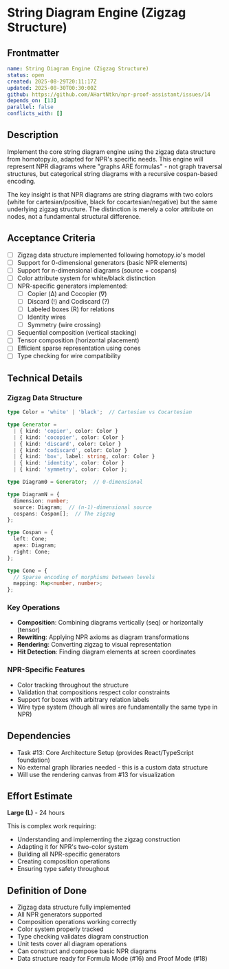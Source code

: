 # String Diagram Engine (Zigzag Structure)

## Frontmatter

```yaml
name: String Diagram Engine (Zigzag Structure)
status: open
created: 2025-08-29T20:11:17Z
updated: 2025-08-30T00:30:00Z
github: https://github.com/AHartNtkn/npr-proof-assistant/issues/14
depends_on: [13]
parallel: false
conflicts_with: []
```

## Description

Implement the core string diagram engine using the zigzag data structure from homotopy.io, adapted for NPR's specific needs. This engine will represent NPR diagrams where "graphs ARE formulas" - not graph traversal structures, but categorical string diagrams with a recursive cospan-based encoding.

The key insight is that NPR diagrams are string diagrams with two colors (white for cartesian/positive, black for cocartesian/negative) but the same underlying zigzag structure. The distinction is merely a color attribute on nodes, not a fundamental structural difference.

## Acceptance Criteria

- [ ] Zigzag data structure implemented following homotopy.io's model
- [ ] Support for 0-dimensional generators (basic NPR elements)
- [ ] Support for n-dimensional diagrams (source + cospans)
- [ ] Color attribute system for white/black distinction
- [ ] NPR-specific generators implemented:
  - [ ] Copier (Δ) and Cocopier (∇)
  - [ ] Discard (!) and Codiscard (?)
  - [ ] Labeled boxes (R) for relations
  - [ ] Identity wires
  - [ ] Symmetry (wire crossing)
- [ ] Sequential composition (vertical stacking)
- [ ] Tensor composition (horizontal placement)
- [ ] Efficient sparse representation using cones
- [ ] Type checking for wire compatibility

## Technical Details

### Zigzag Data Structure
```typescript
type Color = 'white' | 'black';  // Cartesian vs Cocartesian

type Generator = 
  | { kind: 'copier', color: Color }
  | { kind: 'cocopier', color: Color }
  | { kind: 'discard', color: Color }
  | { kind: 'codiscard', color: Color }
  | { kind: 'box', label: string, color: Color }
  | { kind: 'identity', color: Color }
  | { kind: 'symmetry', color: Color };

type Diagram0 = Generator;  // 0-dimensional

type DiagramN = {
  dimension: number;
  source: Diagram;  // (n-1)-dimensional source
  cospans: Cospan[];  // The zigzag
};

type Cospan = {
  left: Cone;
  apex: Diagram;
  right: Cone;
};

type Cone = {
  // Sparse encoding of morphisms between levels
  mapping: Map<number, number>;
};
```

### Key Operations
- **Composition**: Combining diagrams vertically (seq) or horizontally (tensor)
- **Rewriting**: Applying NPR axioms as diagram transformations
- **Rendering**: Converting zigzag to visual representation
- **Hit Detection**: Finding diagram elements at screen coordinates

### NPR-Specific Features
- Color tracking throughout the structure
- Validation that compositions respect color constraints
- Support for boxes with arbitrary relation labels
- Wire type system (though all wires are fundamentally the same type in NPR)

## Dependencies

- Task #13: Core Architecture Setup (provides React/TypeScript foundation)
- No external graph libraries needed - this is a custom data structure
- Will use the rendering canvas from #13 for visualization

## Effort Estimate

**Large (L)** - 24 hours

This is complex work requiring:
- Understanding and implementing the zigzag construction
- Adapting it for NPR's two-color system
- Building all NPR-specific generators
- Creating composition operations
- Ensuring type safety throughout

## Definition of Done

- Zigzag data structure fully implemented
- All NPR generators supported
- Composition operations working correctly
- Color system properly tracked
- Type checking validates diagram construction
- Unit tests cover all diagram operations
- Can construct and compose basic NPR diagrams
- Data structure ready for Formula Mode (#16) and Proof Mode (#18)